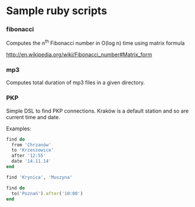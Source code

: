 Sample ruby scripts
====
### fibonacci
Computes the n<sup>th</sup> Fibonacci number in O(log n) time using matrix formula

http://en.wikipedia.org/wiki/Fibonacci_number#Matrix_form

### mp3
Computes total duration of mp3 files in a given directory.

### PKP

Simple DSL to find PKP connections. Kraków is a default station and so are current time and date.

Examples:

```ruby
find do
  from 'Chrzanów'
  to 'Krzeszowice'
  after '12:55'
  date '14.11.14'
end

find 'Krynica', 'Muszyna'

find do
  to('Poznań').after('10:00')
end
```
